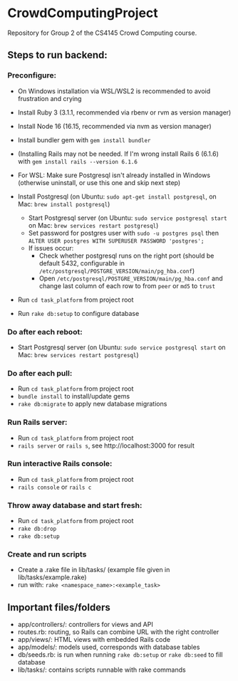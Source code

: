 # CrowdComputingProject

Repository for Group 2 of the CS4145 Crowd Computing course.



## Steps to run backend:

### Preconfigure:
- On Windows installation via WSL/WSL2 is recommended to avoid frustration and crying
- Install Ruby 3 (3.1.1, recommended via rbenv or rvm as version manager)
- Install Node 16 (16.15, recommended via nvm as version manager)
- Install bundler gem with `gem install bundler`
- (Installing Rails may not be needed. If I'm wrong install Rails 6 (6.1.6) with `gem install rails --version 6.1.6`

- For WSL: Make sure Postgresql isn't already installed in Windows (otherwise uninstall, or use this one and skip next step)
- Install Postgresql (on Ubuntu: `sudo apt-get install postgresql`, on Mac: `brew install postgresql`)
  - Start Postgresql server (on Ubuntu: `sudo service postgresql start` on Mac: `brew services restart postgresql`)
  - Set password for postgres user with `sudo -u postgres psql` then `ALTER USER postgres WITH SUPERUSER PASSWORD 'postgres';`
  - If issues occur:
    - Check whether postgresql runs on the right port (should be default 5432, configurable in  `/etc/postgresql/POSTGRE_VERSION/main/pg_hba.conf`)
    - Open `/etc/postgresql/POSTGRE_VERSION/main/pg_hba.conf` and change last column of each row to from `peer` or `md5` to `trust`
- Run `cd task_platform` from project root
- Run `rake db:setup` to configure database


### Do after each reboot:
- Start Postgresql server (on Ubuntu: `sudo service postgresql start` on Mac: `brew services restart postgresql`)


### Do after each pull:
- Run `cd task_platform` from project root
- `bundle install` to install/update gems
- `rake db:migrate` to apply new database migrations


### Run Rails server:
- Run `cd task_platform` from project root
- `rails server` or `rails s`, see http://localhost:3000 for result


### Run interactive Rails console:
- Run `cd task_platform` from project root
- `rails console` or `rails c`


### Throw away database and start fresh:
- Run `cd task_platform` from project root
- `rake db:drop`
- `rake db:setup`


### Create and run scripts
- Create a .rake file in lib/tasks/ (example file given in lib/tasks/example.rake)
- run with: `rake <namespace_name>:<example_task>`


## Important files/folders
- app/controllers/: controllers for views and API
- routes.rb: routing, so Rails can combine URL with the right controller
- app/views/: HTML views with embedded Rails code
- app/models/: models used, corresponds with database tables
- db/seeds.rb: is run when running `rake db:setup` or `rake db:seed` to fill database
- lib/tasks/: contains scripts runnable with rake commands